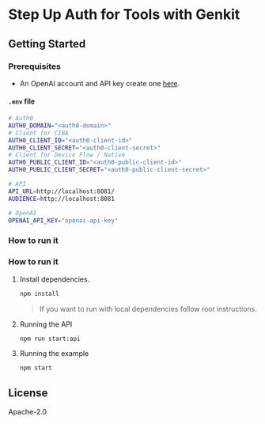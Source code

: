 # Step Up Auth for Tools with Genkit

## Getting Started

### Prerequisites

- An OpenAI account and API key create one [here](https://platform.openai.com).

#### `.env` file

```sh
# Auth0
AUTH0_DOMAIN="<auth0-domain>"
# Client for CIBA
AUTH0_CLIENT_ID="<auth0-client-id>"
AUTH0_CLIENT_SECRET="<auth0-client-secret>"
# Client for Device Flow / Native
AUTH0_PUBLIC_CLIENT_ID="<auth0-public-client-id>"
AUTH0_PUBLIC_CLIENT_SECRET="<auth0-public-client-secret>"

# API
API_URL=http://localhost:8081/
AUDIENCE=http://localhost:8081

# OpenAI
OPENAI_API_KEY="openai-api-key"
```

### How to run it

### How to run it

1. Install dependencies.
    ```sh
    npm install
    ```
    > If you want to run with local dependencies follow root instructions.

2. Running the API
    ```sh
    npm run start:api
    ```

3. Running the example
    ```sh
    npm start
    ```

## License

Apache-2.0
